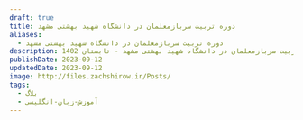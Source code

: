 ```yaml
---
draft: true
title: دوره تربیت سربازمعلمان در دانشگاه شهید بهشتی مشهد
aliases:
  - دوره تربیت سربازمعلمان در دانشگاه شهید بهشتی مشهد
description: دوره تربیت سربازمعلمان در دانشگاه شهید بهشتی مشهد - تابستان 1402
publishDate: 2023-09-12
updatedDate: 2023-09-12
image: http://files.zachshirow.ir/Posts/
tags:
  - بلاگ
  - آموزش-زبان-انگلیسی
---
```





